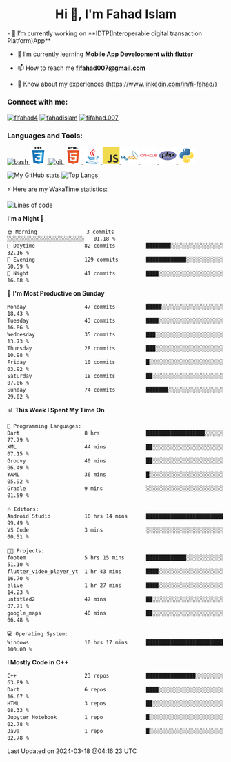 <h1 align="center">Hi 👋, I'm Fahad Islam</h1>
- 🔭 I’m currently working on **IDTP(Interoperable digital transaction Platform)App**

- 🌱 I’m currently learning **Mobile App Development with flutter**

- 📫 How to reach me **fifahad007@gmail.com**

- 📄 Know about my experiences (https://www.linkedin.com/in/fi-fahad/)

<h3 align="left">Connect with me:</h3>
<p align="left">
<a href="https://twitter.com/fifahad4" target="blank"><img align="center" src="https://raw.githubusercontent.com/rahuldkjain/github-profile-readme-generator/master/src/images/icons/Social/twitter.svg" alt="fifahad4" height="30" width="40" /></a>
<a href="https://www.linkedin.com/in/fi-fahad/" target="blank"><img align="center" src="https://raw.githubusercontent.com/rahuldkjain/github-profile-readme-generator/master/src/images/icons/Social/linked-in-alt.svg" alt="fahadislam" height="30" width="40" /></a>
<a href="https://fb.com/fifahad.007" target="blank"><img align="center" src="https://raw.githubusercontent.com/rahuldkjain/github-profile-readme-generator/master/src/images/icons/Social/facebook.svg" alt="fifahad.007" height="30" width="40" /></a>
</p>

<h3 align="left">Languages and Tools:</h3>
<p align="left"> <a href="https://www.gnu.org/software/bash/" target="_blank" rel="noreferrer"> <img src="https://www.vectorlogo.zone/logos/gnu_bash/gnu_bash-icon.svg" alt="bash" width="40" height="40"/> </a> <a href="https://www.w3schools.com/css/" target="_blank" rel="noreferrer"> <img src="https://raw.githubusercontent.com/devicons/devicon/master/icons/css3/css3-original-wordmark.svg" alt="css3" width="40" height="40"/> </a> <a href="https://git-scm.com/" target="_blank" rel="noreferrer"> <img src="https://www.vectorlogo.zone/logos/git-scm/git-scm-icon.svg" alt="git" width="40" height="40"/> </a> <a href="https://www.w3.org/html/" target="_blank" rel="noreferrer"> <img src="https://raw.githubusercontent.com/devicons/devicon/master/icons/html5/html5-original-wordmark.svg" alt="html5" width="40" height="40"/> </a> <a href="https://www.java.com" target="_blank" rel="noreferrer"> <img src="https://raw.githubusercontent.com/devicons/devicon/master/icons/java/java-original.svg" alt="java" width="40" height="40"/> </a> <a href="https://developer.mozilla.org/en-US/docs/Web/JavaScript" target="_blank" rel="noreferrer"> <img src="https://raw.githubusercontent.com/devicons/devicon/master/icons/javascript/javascript-original.svg" alt="javascript" width="40" height="40"/> </a> <a href="https://www.mysql.com/" target="_blank" rel="noreferrer"> <img src="https://raw.githubusercontent.com/devicons/devicon/master/icons/mysql/mysql-original-wordmark.svg" alt="mysql" width="40" height="40"/> </a> <a href="https://www.oracle.com/" target="_blank" rel="noreferrer"> <img src="https://raw.githubusercontent.com/devicons/devicon/master/icons/oracle/oracle-original.svg" alt="oracle" width="40" height="40"/> </a> <a href="https://www.php.net" target="_blank" rel="noreferrer"> <img src="https://raw.githubusercontent.com/devicons/devicon/master/icons/php/php-original.svg" alt="php" width="40" height="40"/> </a> <a href="https://www.python.org" target="_blank" rel="noreferrer"> <img src="https://raw.githubusercontent.com/devicons/devicon/master/icons/python/python-original.svg" alt="python" width="40" height="40"/> </a> </p>

![My GitHub stats](https://github-readme-stats.vercel.app/api?username=Fahaddada47&show_icons=true&theme=radical)
![Top Langs](https://github-readme-stats.vercel.app/api/top-langs/?username=Fahaddada47&layout=donut)


⚡ Here are my WakaTime statistics:

<!--START_SECTION:waka-->
![Lines of code](https://img.shields.io/badge/From%20Hello%20World%20I%27ve%20Written-381.0%20thousand%20lines%20of%20code-blue)

**I'm a Night 🦉** 

```text
🌞 Morning                3 commits           ░░░░░░░░░░░░░░░░░░░░░░░░░   01.18 % 
🌆 Daytime                82 commits          ████████░░░░░░░░░░░░░░░░░   32.16 % 
🌃 Evening                129 commits         █████████████░░░░░░░░░░░░   50.59 % 
🌙 Night                  41 commits          ████░░░░░░░░░░░░░░░░░░░░░   16.08 % 
```
📅 **I'm Most Productive on Sunday** 

```text
Monday                   47 commits          █████░░░░░░░░░░░░░░░░░░░░   18.43 % 
Tuesday                  43 commits          ████░░░░░░░░░░░░░░░░░░░░░   16.86 % 
Wednesday                35 commits          ███░░░░░░░░░░░░░░░░░░░░░░   13.73 % 
Thursday                 28 commits          ███░░░░░░░░░░░░░░░░░░░░░░   10.98 % 
Friday                   10 commits          █░░░░░░░░░░░░░░░░░░░░░░░░   03.92 % 
Saturday                 18 commits          ██░░░░░░░░░░░░░░░░░░░░░░░   07.06 % 
Sunday                   74 commits          ███████░░░░░░░░░░░░░░░░░░   29.02 % 
```


📊 **This Week I Spent My Time On** 

```text
💬 Programming Languages: 
Dart                     8 hrs               ███████████████████░░░░░░   77.79 % 
XML                      44 mins             ██░░░░░░░░░░░░░░░░░░░░░░░   07.15 % 
Groovy                   40 mins             ██░░░░░░░░░░░░░░░░░░░░░░░   06.49 % 
YAML                     36 mins             █░░░░░░░░░░░░░░░░░░░░░░░░   05.92 % 
Gradle                   9 mins              ░░░░░░░░░░░░░░░░░░░░░░░░░   01.59 % 

🔥 Editors: 
Android Studio           10 hrs 14 mins      █████████████████████████   99.49 % 
VS Code                  3 mins              ░░░░░░░░░░░░░░░░░░░░░░░░░   00.51 % 

🐱‍💻 Projects: 
footem                   5 hrs 15 mins       █████████████░░░░░░░░░░░░   51.10 % 
flutter_video_player_yt  1 hr 43 mins        ████░░░░░░░░░░░░░░░░░░░░░   16.70 % 
elive                    1 hr 27 mins        ████░░░░░░░░░░░░░░░░░░░░░   14.23 % 
untitled2                47 mins             ██░░░░░░░░░░░░░░░░░░░░░░░   07.71 % 
google_maps              40 mins             ██░░░░░░░░░░░░░░░░░░░░░░░   06.48 % 

💻 Operating System: 
Windows                  10 hrs 17 mins      █████████████████████████   100.00 % 
```

**I Mostly Code in C++** 

```text
C++                      23 repos            ████████████████░░░░░░░░░   63.89 % 
Dart                     6 repos             ████░░░░░░░░░░░░░░░░░░░░░   16.67 % 
HTML                     3 repos             ██░░░░░░░░░░░░░░░░░░░░░░░   08.33 % 
Jupyter Notebook         1 repo              █░░░░░░░░░░░░░░░░░░░░░░░░   02.78 % 
Java                     1 repo              █░░░░░░░░░░░░░░░░░░░░░░░░   02.78 % 
```




 Last Updated on 2024-03-18 @04:16:23 UTC
<!--END_SECTION:waka-->
